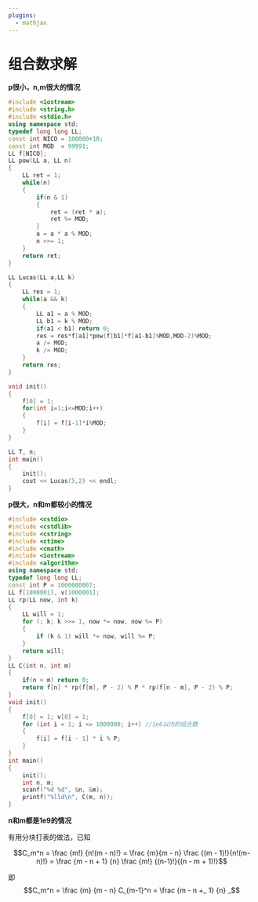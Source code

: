 ```yaml
---
plugins:
  - mathjax
---
```


# 组合数求解

**p很小，n,m很大的情况**

```cpp
#include <iostream>  
#include <string.h>  
#include <stdio.h>  
using namespace std;  
typedef long long LL;
const int NICO = 100000+10;
const int MOD  = 99991;
LL f[NICO];  
LL pow(LL a, LL n)
{
    LL ret = 1;
    while(n)
    {
        if(n & 1)
        {
            ret = (ret * a);
            ret %= MOD;
        }
        a = a * a % MOD;
        n >>= 1;
    }
    return ret;
}

LL Lucas(LL a,LL k) 
{  
    LL res = 1;  
    while(a && k)  
    {  
        LL a1 = a % MOD;
        LL b1 = k % MOD;  
        if(a1 < b1) return 0;
        res = res*f[a1]*pow(f[b1]*f[a1-b1]%MOD,MOD-2)%MOD;
        a /= MOD;  
        k /= MOD;  
    }  
    return res;  
}  

void init()  
{  
    f[0] = 1;  
    for(int i=1;i<=MOD;i++) 
    { 
        f[i] = f[i-1]*i%MOD;    
    }
}  

LL T, n;
int main()  
{  
    init();
    cout << Lucas(5,2) << endl;
}
```

**p很大，n和m都较小的情况**

```cpp
#include <cstdio>
#include <cstdlib>
#include <cstring>
#include <ctime>
#include <cmath>
#include <iostream>
#include <algorithm>
using namespace std;
typedef long long LL;
const int P = 1000000007;
LL f[1000001], v[1000001];
LL rp(LL now, int k) 
{
    LL will = 1;
    for (; k; k >>= 1, now *= now, now %= P) 
    {
        if (k & 1) will *= now, will %= P;
    }
    return will;
}
LL C(int n, int m) 
{
    if(n < m) return 0;
    return f[n] * rp(f[m], P - 2) % P * rp(f[n - m], P - 2) % P;
}
void init()
{
    f[0] = 1; v[0] = 1;
    for (int i = 1; i <= 1000000; i++) //1e6以内的组合数
    {
        f[i] = f[i - 1] * i % P;
    }
}
int main() 
{
    init();
    int n, m;
    scanf("%d %d", &n, &m);
    printf("%lld\n", C(m, n));
}
```

**n和m都是1e9的情况**

有用分块打表的做法，已知

$$C_m^n = \frac {m!} {n!(m - n)!} = \frac {m}{m - n} \frac {(m - 1)!}{n!(m-n)!} = \frac {m - n + 1} {n} \frac {m!} {(n-1)!}{(n - m + 1)!}$$

即 $$C_m^n = \frac {m} {m - n} C_{m-1}^n = \frac {m - n +_ 1} {n} _$$ 


